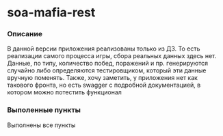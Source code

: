 # soa-mafia-rest

### Описание
В данной версии приложения реализованы только из ДЗ. То есть реализации самого процесса игры, сбора реальных данных здесь нет. Данные, по типу, количество побед, поражений и пр. генерируются случайно либо определяются тестировщиком, который эти данные вручную поменять. Также, хочу заметить, у приложения нет как такового фронта, но есть swagger с подробной документацией, в котором можно потестить функционал

### Выполенные пункты
Выполнены все пункты
